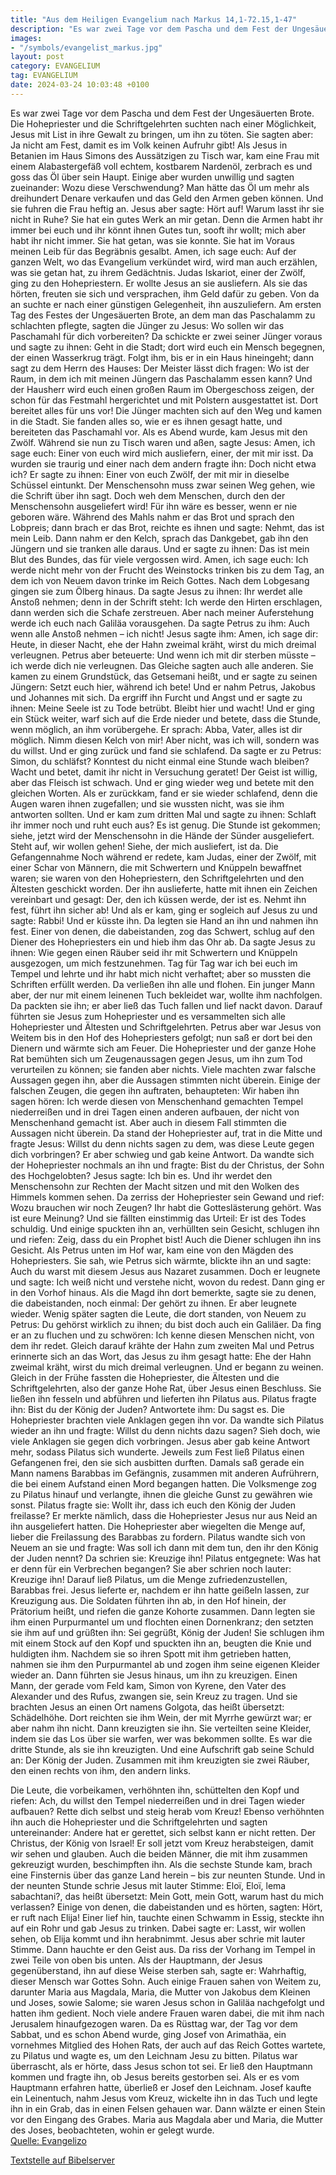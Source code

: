 ```yaml
---
title: "Aus dem Heiligen Evangelium nach Markus 14,1-72.15,1-47"
description: "Es war zwei Tage vor dem Pascha und dem Fest der Ungesäuerten Brote. Die Hohepriester und die Schriftgelehrten suchten nach einer Möglichkeit, Jesus mit List in ihre Gewalt zu bringen, um ihn zu töten. Sie sagten aber: Ja nicht am Fest, damit es im Volk keinen Aufruhr gibt! Als J...."
images:
- "/symbols/evangelist_markus.jpg"
layout: post
category: EVANGELIUM
tag: EVANGELIUM
date: 2024-03-24 10:03:48 +0100
---
```

Es war zwei Tage vor dem Pascha und dem Fest der Ungesäuerten Brote. Die Hohepriester und die Schriftgelehrten suchten nach einer Möglichkeit, Jesus mit List in ihre Gewalt zu bringen, um ihn zu töten.
Sie sagten aber: Ja nicht am Fest, damit es im Volk keinen Aufruhr gibt!
Als Jesus in Betanien im Haus Simons des Aussätzigen zu Tisch war, kam eine Frau mit einem Alabastergefäß voll echtem, kostbarem Nardenöl, zerbrach es und goss das Öl über sein Haupt.<!--more-->
Einige aber wurden unwillig und sagten zueinander: Wozu diese Verschwendung?
Man hätte das Öl um mehr als dreihundert Denare verkaufen und das Geld den Armen geben können. Und sie fuhren die Frau heftig an.
Jesus aber sagte: Hört auf! Warum lasst ihr sie nicht in Ruhe? Sie hat ein gutes Werk an mir getan.
Denn die Armen habt ihr immer bei euch und ihr könnt ihnen Gutes tun, sooft ihr wollt; mich aber habt ihr nicht immer.
Sie hat getan, was sie konnte. Sie hat im Voraus meinen Leib für das Begräbnis gesalbt.
Amen, ich sage euch: Auf der ganzen Welt, wo das Evangelium verkündet wird, wird man auch erzählen, was sie getan hat, zu ihrem Gedächtnis.
Judas Iskariot, einer der Zwölf, ging zu den Hohepriestern. Er wollte Jesus an sie ausliefern.
Als sie das hörten, freuten sie sich und versprachen, ihm Geld dafür zu geben. Von da an suchte er nach einer günstigen Gelegenheit, ihn auszuliefern.
Am ersten Tag des Festes der Ungesäuerten Brote, an dem man das Paschalamm zu schlachten pflegte, sagten die Jünger zu Jesus: Wo sollen wir das Paschamahl für dich vorbereiten?
Da schickte er zwei seiner Jünger voraus und sagte zu ihnen: Geht in die Stadt; dort wird euch ein Mensch begegnen, der einen Wasserkrug trägt. Folgt ihm,
bis er in ein Haus hineingeht; dann sagt zu dem Herrn des Hauses: Der Meister lässt dich fragen: Wo ist der Raum, in dem ich mit meinen Jüngern das Paschalamm essen kann?
Und der Hausherr wird euch einen großen Raum im Obergeschoss zeigen, der schon für das Festmahl hergerichtet und mit Polstern ausgestattet ist. Dort bereitet alles für uns vor!
Die Jünger machten sich auf den Weg und kamen in die Stadt. Sie fanden alles so, wie er es ihnen gesagt hatte, und bereiteten das Paschamahl vor.
Als es Abend wurde, kam Jesus mit den Zwölf.
Während sie nun zu Tisch waren und aßen, sagte Jesus: Amen, ich sage euch: Einer von euch wird mich ausliefern, einer, der mit mir isst.
Da wurden sie traurig und einer nach dem andern fragte ihn: Doch nicht etwa ich?
Er sagte zu ihnen: Einer von euch Zwölf, der mit mir in dieselbe Schüssel eintunkt.
Der Menschensohn muss zwar seinen Weg gehen, wie die Schrift über ihn sagt. Doch weh dem Menschen, durch den der Menschensohn ausgeliefert wird! Für ihn wäre es besser, wenn er nie geboren wäre.
Während des Mahls nahm er das Brot und sprach den Lobpreis; dann brach er das Brot, reichte es ihnen und sagte: Nehmt, das ist mein Leib.
Dann nahm er den Kelch, sprach das Dankgebet, gab ihn den Jüngern und sie tranken alle daraus.
Und er sagte zu ihnen: Das ist mein Blut des Bundes, das für viele vergossen wird.
Amen, ich sage euch: Ich werde nicht mehr von der Frucht des Weinstocks trinken bis zu dem Tag, an dem ich von Neuem davon trinke im Reich Gottes.
Nach dem Lobgesang gingen sie zum Ölberg hinaus.
Da sagte Jesus zu ihnen: Ihr werdet alle Anstoß nehmen; denn in der Schrift steht: Ich werde den Hirten erschlagen, dann werden sich die Schafe zerstreuen.
Aber nach meiner Auferstehung werde ich euch nach Galiläa vorausgehen.
Da sagte Petrus zu ihm: Auch wenn alle Anstoß nehmen – ich nicht!
Jesus sagte ihm: Amen, ich sage dir: Heute, in dieser Nacht, ehe der Hahn zweimal kräht, wirst du mich dreimal verleugnen.
Petrus aber beteuerte: Und wenn ich mit dir sterben müsste – ich werde dich nie verleugnen. Das Gleiche sagten auch alle anderen.
Sie kamen zu einem Grundstück, das Getsemani heißt, und er sagte zu seinen Jüngern: Setzt euch hier, während ich bete!
Und er nahm Petrus, Jakobus und Johannes mit sich. Da ergriff ihn Furcht und Angst
und er sagte zu ihnen: Meine Seele ist zu Tode betrübt. Bleibt hier und wacht!
Und er ging ein Stück weiter, warf sich auf die Erde nieder und betete, dass die Stunde, wenn möglich, an ihm vorübergehe.
Er sprach: Abba, Vater, alles ist dir möglich. Nimm diesen Kelch von mir! Aber nicht, was ich will, sondern was du willst.
Und er ging zurück und fand sie schlafend. Da sagte er zu Petrus: Simon, du schläfst? Konntest du nicht einmal eine Stunde wach bleiben?
Wacht und betet, damit ihr nicht in Versuchung geratet! Der Geist ist willig, aber das Fleisch ist schwach.
Und er ging wieder weg und betete mit den gleichen Worten.
Als er zurückkam, fand er sie wieder schlafend, denn die Augen waren ihnen zugefallen; und sie wussten nicht, was sie ihm antworten sollten.
Und er kam zum dritten Mal und sagte zu ihnen: Schlaft ihr immer noch und ruht euch aus? Es ist genug. Die Stunde ist gekommen; siehe, jetzt wird der Menschensohn in die Hände der Sünder ausgeliefert.
Steht auf, wir wollen gehen! Siehe, der mich ausliefert, ist da. Die Gefangennahme
Noch während er redete, kam Judas, einer der Zwölf, mit einer Schar von Männern, die mit Schwertern und Knüppeln bewaffnet waren; sie waren von den Hohepriestern, den Schriftgelehrten und den Ältesten geschickt worden.
Der ihn auslieferte, hatte mit ihnen ein Zeichen vereinbart und gesagt: Der, den ich küssen werde, der ist es. Nehmt ihn fest, führt ihn sicher ab!
Und als er kam, ging er sogleich auf Jesus zu und sagte: Rabbi! Und er küsste ihn.
Da legten sie Hand an ihn und nahmen ihn fest.
Einer von denen, die dabeistanden, zog das Schwert, schlug auf den Diener des Hohepriesters ein und hieb ihm das Ohr ab.
Da sagte Jesus zu ihnen: Wie gegen einen Räuber seid ihr mit Schwertern und Knüppeln ausgezogen, um mich festzunehmen.
Tag für Tag war ich bei euch im Tempel und lehrte und ihr habt mich nicht verhaftet; aber so mussten die Schriften erfüllt werden.
Da verließen ihn alle und flohen.
Ein junger Mann aber, der nur mit einem leinenen Tuch bekleidet war, wollte ihm nachfolgen. Da packten sie ihn;
er aber ließ das Tuch fallen und lief nackt davon.
Darauf führten sie Jesus zum Hohepriester und es versammelten sich alle Hohepriester und Ältesten und Schriftgelehrten.
Petrus aber war Jesus von Weitem bis in den Hof des Hohepriesters gefolgt; nun saß er dort bei den Dienern und wärmte sich am Feuer.
Die Hohepriester und der ganze Hohe Rat bemühten sich um Zeugenaussagen gegen Jesus, um ihn zum Tod verurteilen zu können; sie fanden aber nichts.
Viele machten zwar falsche Aussagen gegen ihn, aber die Aussagen stimmten nicht überein.
Einige der falschen Zeugen, die gegen ihn auftraten, behaupteten:
Wir haben ihn sagen hören: Ich werde diesen von Menschenhand gemachten Tempel niederreißen und in drei Tagen einen anderen aufbauen, der nicht von Menschenhand gemacht ist.
Aber auch in diesem Fall stimmten die Aussagen nicht überein.
Da stand der Hohepriester auf, trat in die Mitte und fragte Jesus: Willst du denn nichts sagen zu dem, was diese Leute gegen dich vorbringen?
Er aber schwieg und gab keine Antwort. Da wandte sich der Hohepriester nochmals an ihn und fragte: Bist du der Christus, der Sohn des Hochgelobten?
Jesus sagte: Ich bin es. Und ihr werdet den Menschensohn zur Rechten der Macht sitzen und mit den Wolken des Himmels kommen sehen.
Da zerriss der Hohepriester sein Gewand und rief: Wozu brauchen wir noch Zeugen?
Ihr habt die Gotteslästerung gehört. Was ist eure Meinung? Und sie fällten einstimmig das Urteil: Er ist des Todes schuldig.
Und einige spuckten ihn an, verhüllten sein Gesicht, schlugen ihn und riefen: Zeig, dass du ein Prophet bist! Auch die Diener schlugen ihn ins Gesicht.
Als Petrus unten im Hof war, kam eine von den Mägden des Hohepriesters.
Sie sah, wie Petrus sich wärmte, blickte ihn an und sagte: Auch du warst mit diesem Jesus aus Nazaret zusammen.
Doch er leugnete und sagte: Ich weiß nicht und verstehe nicht, wovon du redest. Dann ging er in den Vorhof hinaus.
Als die Magd ihn dort bemerkte, sagte sie zu denen, die dabeistanden, noch einmal: Der gehört zu ihnen.
Er aber leugnete wieder. Wenig später sagten die Leute, die dort standen, von Neuem zu Petrus: Du gehörst wirklich zu ihnen; du bist doch auch ein Galiläer.
Da fing er an zu fluchen und zu schwören: Ich kenne diesen Menschen nicht, von dem ihr redet.
Gleich darauf krähte der Hahn zum zweiten Mal und Petrus erinnerte sich an das Wort, das Jesus zu ihm gesagt hatte: Ehe der Hahn zweimal kräht, wirst du mich dreimal verleugnen. Und er begann zu weinen.
Gleich in der Frühe fassten die Hohepriester, die Ältesten und die Schriftgelehrten, also der ganze Hohe Rat, über Jesus einen Beschluss. Sie ließen ihn fesseln und abführen und lieferten ihn Pilatus aus.
Pilatus fragte ihn: Bist du der König der Juden? Antwortete ihm: Du sagst es.
Die Hohepriester brachten viele Anklagen gegen ihn vor.
Da wandte sich Pilatus wieder an ihn und fragte: Willst du denn nichts dazu sagen? Sieh doch, wie viele Anklagen sie gegen dich vorbringen.
Jesus aber gab keine Antwort mehr, sodass Pilatus sich wunderte.
Jeweils zum Fest ließ Pilatus einen Gefangenen frei, den sie sich ausbitten durften.
Damals saß gerade ein Mann namens Barabbas im Gefängnis, zusammen mit anderen Aufrührern, die bei einem Aufstand einen Mord begangen hatten.
Die Volksmenge zog zu Pilatus hinauf und verlangte, ihnen die gleiche Gunst zu gewähren wie sonst.
Pilatus fragte sie: Wollt ihr, dass ich euch den König der Juden freilasse?
Er merkte nämlich, dass die Hohepriester Jesus nur aus Neid an ihn ausgeliefert hatten.
Die Hohepriester aber wiegelten die Menge auf, lieber die Freilassung des Barabbas zu fordern.
Pilatus wandte sich von Neuem an sie und fragte: Was soll ich dann mit dem tun, den ihr den König der Juden nennt?
Da schrien sie: Kreuzige ihn!
Pilatus entgegnete: Was hat er denn für ein Verbrechen begangen? Sie aber schrien noch lauter: Kreuzige ihn!
Darauf ließ Pilatus, um die Menge zufriedenzustellen, Barabbas frei. Jesus lieferte er, nachdem er ihn hatte geißeln lassen, zur Kreuzigung aus.
Die Soldaten führten ihn ab, in den Hof hinein, der Prätorium heißt, und riefen die ganze Kohorte zusammen.
Dann legten sie ihm einen Purpurmantel um und flochten einen Dornenkranz; den setzten sie ihm auf
und grüßten ihn: Sei gegrüßt, König der Juden!
Sie schlugen ihm mit einem Stock auf den Kopf und spuckten ihn an, beugten die Knie und huldigten ihm.
Nachdem sie so ihren Spott mit ihm getrieben hatten, nahmen sie ihm den Purpurmantel ab und zogen ihm seine eigenen Kleider wieder an. Dann führten sie Jesus hinaus, um ihn zu kreuzigen.
Einen Mann, der gerade vom Feld kam, Simon von Kyrene, den Vater des Alexander und des Rufus, zwangen sie, sein Kreuz zu tragen.
Und sie brachten Jesus an einen Ort namens Golgota, das heißt übersetzt: Schädelhöhe.
Dort reichten sie ihm Wein, der mit Myrrhe gewürzt war; er aber nahm ihn nicht.
Dann kreuzigten sie ihn. Sie verteilten seine Kleider, indem sie das Los über sie warfen, wer was bekommen sollte.
Es war die dritte Stunde, als sie ihn kreuzigten.
Und eine Aufschrift gab seine Schuld an: Der König der Juden.
Zusammen mit ihm kreuzigten sie zwei Räuber, den einen rechts von ihm, den andern links.

Die Leute, die vorbeikamen, verhöhnten ihn, schüttelten den Kopf und riefen: Ach, du willst den Tempel niederreißen und in drei Tagen wieder aufbauen?
Rette dich selbst und steig herab vom Kreuz!
Ebenso verhöhnten ihn auch die Hohepriester und die Schriftgelehrten und sagten untereinander: Andere hat er gerettet, sich selbst kann er nicht retten.
Der Christus, der König von Israel! Er soll jetzt vom Kreuz herabsteigen, damit wir sehen und glauben. Auch die beiden Männer, die mit ihm zusammen gekreuzigt wurden, beschimpften ihn.
Als die sechste Stunde kam, brach eine Finsternis über das ganze Land herein – bis zur neunten Stunde.
Und in der neunten Stunde schrie Jesus mit lauter Stimme: Eloï, Eloï, lema sabachtani?, das heißt übersetzt: Mein Gott, mein Gott, warum hast du mich verlassen?
Einige von denen, die dabeistanden und es hörten, sagten: Hört, er ruft nach Elija!
Einer lief hin, tauchte einen Schwamm in Essig, steckte ihn auf ein Rohr und gab Jesus zu trinken. Dabei sagte er: Lasst, wir wollen sehen, ob Elija kommt und ihn herabnimmt.
Jesus aber schrie mit lauter Stimme. Dann hauchte er den Geist aus.
Da riss der Vorhang im Tempel in zwei Teile von oben bis unten.
Als der Hauptmann, der Jesus gegenüberstand, ihn auf diese Weise sterben sah, sagte er: Wahrhaftig, dieser Mensch war Gottes Sohn.
Auch einige Frauen sahen von Weitem zu, darunter Maria aus Magdala, Maria, die Mutter von Jakobus dem Kleinen und Joses, sowie Salome;
sie waren Jesus schon in Galiläa nachgefolgt und hatten ihm gedient. Noch viele andere Frauen waren dabei, die mit ihm nach Jerusalem hinaufgezogen waren.
Da es Rüsttag war, der Tag vor dem Sabbat, und es schon Abend wurde,
ging Josef von Arimathäa, ein vornehmes Mitglied des Hohen Rats, der auch auf das Reich Gottes wartete, zu Pilatus und wagte es, um den Leichnam Jesu zu bitten.
Pilatus war überrascht, als er hörte, dass Jesus schon tot sei. Er ließ den Hauptmann kommen und fragte ihn, ob Jesus bereits gestorben sei.
Als er es vom Hauptmann erfahren hatte, überließ er Josef den Leichnam.
Josef kaufte ein Leinentuch, nahm Jesus vom Kreuz, wickelte ihn in das Tuch und legte ihn in ein Grab, das in einen Felsen gehauen war. Dann wälzte er einen Stein vor den Eingang des Grabes.
Maria aus Magdala aber und Maria, die Mutter des Joses, beobachteten, wohin er gelegt wurde.<br>
[Quelle: Evangelizo](https://evangeliumtagfuertag.org/DE/gospel)

[Textstelle auf Bibelserver](https://www.bibleserver.com/EU/Markus14,1-72.15,1-47)
